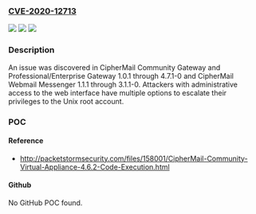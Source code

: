 ### [CVE-2020-12713](https://cve.mitre.org/cgi-bin/cvename.cgi?name=CVE-2020-12713)
![](https://img.shields.io/static/v1?label=Product&message=n%2Fa&color=blue)
![](https://img.shields.io/static/v1?label=Version&message=n%2Fa&color=blue)
![](https://img.shields.io/static/v1?label=Vulnerability&message=n%2Fa&color=brighgreen)

### Description

An issue was discovered in CipherMail Community Gateway and Professional/Enterprise Gateway 1.0.1 through 4.7.1-0 and CipherMail Webmail Messenger 1.1.1 through 3.1.1-0. Attackers with administrative access to the web interface have multiple options to escalate their privileges to the Unix root account.

### POC

#### Reference
- http://packetstormsecurity.com/files/158001/CipherMail-Community-Virtual-Appliance-4.6.2-Code-Execution.html

#### Github
No GitHub POC found.

